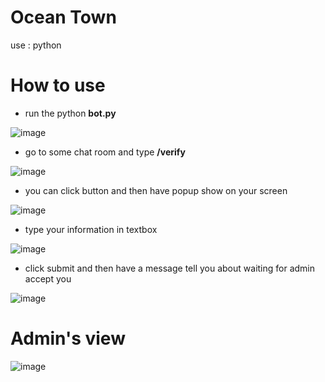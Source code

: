 # Ocean Town
use : python 

# How to use
- run the python **bot.py**

 ![image](https://github.com/Fujipp/-Bot-Discord-verify-Modal-python/assets/149602746/1e96e146-ad1c-4567-a4aa-ea8385abf3d8)

- go to some chat room and type **/verify**

![image](https://github.com/Fujipp/-Bot-Discord-verify-Modal-python/assets/149602746/b328d0b4-612a-4345-b96a-c3da213435ad)

- you can click button and then have popup show on your screen

![image](https://github.com/Fujipp/-Bot-Discord-verify-Modal-python/assets/149602746/3ec36f15-624a-49a1-9132-d80bab144af0)

- type your information in textbox

![image](https://github.com/Fujipp/-Bot-Discord-verify-Modal-python/assets/149602746/40869ac0-e7cf-4559-b6be-f2e40bdbf7a2)

- click submit and then have a message tell you about waiting for admin accept you

![image](https://github.com/Fujipp/-Bot-Discord-verify-Modal-python/assets/149602746/1c462cb6-a5f8-49cf-a83f-ddfa830bd188)

# Admin's view
![image](https://github.com/Fujipp/-Bot-Discord-verify-Modal-python/assets/149602746/bcbbbfcf-1201-471c-b285-dc2a73155606)
